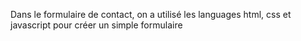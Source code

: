 Dans le formulaire de contact, on a utilisé les languages html, css et javascript pour créer un simple formulaire
